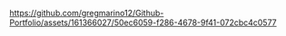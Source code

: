 https://github.com/gregmarino12/Github-Portfolio/assets/161366027/50ec6059-f286-4678-9f41-072cbc4c0577

